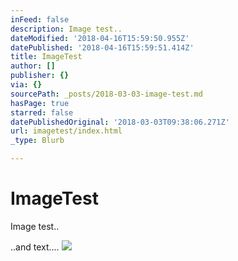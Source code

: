 ```yaml
---
inFeed: false
description: Image test..
dateModified: '2018-04-16T15:59:50.955Z'
datePublished: '2018-04-16T15:59:51.414Z'
title: ImageTest
author: []
publisher: {}
via: {}
sourcePath: _posts/2018-03-03-image-test.md
hasPage: true
starred: false
datePublishedOriginal: '2018-03-03T09:38:06.271Z'
url: imagetest/index.html
_type: Blurb

---
```

# ImageTest

Image test..

..and text....
![](https://the-grid-user-content.s3-us-west-2.amazonaws.com/4ca5526d-72b8-47b8-b62c-f2c1e9b24418.png)